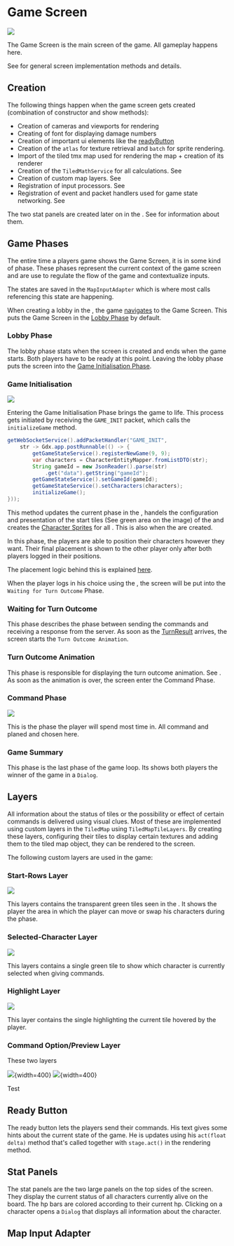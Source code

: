 # Game Screen

![](../img/client/GameScreenCommand.png)

The Game Screen is the main screen of the game. All gameplay happens here.

See [](Screens.md) for general screen implementation methods and details.

## Creation

The following things happen when the game screen gets created (combination of constructor and show methods):

- Creation of cameras and viewports for rendering
- Creating of font for displaying damage numbers
- Creation of important ui elements like the [readyButton](GameScreen.md#ready-button)
- Creation of the `atlas` for texture retrieval and `batch` for sprite rendering.
- Import of the tiled tmx map used for rendering the map + creation of its renderer
- Creation of the `TiledMathService` for all calculations. See [](Tilemap.md)
- Creation of custom map layers. See [](GameScreen.md#layers)
- Registration of input processors. See [](GameScreen.md#map-input-adapter)
- Registration of event and packet handlers used for game state networking. See [](Networking.md#websocket-service)

The two stat panels are created later on in the [](GameScreen.md#game-initialisation). See [](GameScreen.md#stat-panels)
for information about them.

## Game Phases

The entire time a players game shows the Game Screen, it is in some kind of phase.
These phases represent the current context of the game screen and are use to regulate the flow of the game and
contextualize inputs.

The states are saved in the `MapInputAdapter` which is where most calls referencing this state are happening.

When creating a lobby in the [](MainMenu.md), the game [navigates](Screens.md#screen-manager) to the Game Screen.
This puts the Game Screen in the [Lobby Phase](GameScreen.md#lobby-phase) by default.

### Lobby Phase

The lobby phase stats when the screen is created and ends when the game starts.
Both players have to be ready at this point.
Leaving the lobby phase puts the screen into the [Game Initialisation Phase](GameScreen.md#game-initialisation).

### Game Initialisation

![](../img/client/GameScreenInit.png)


Entering the Game Initialisation Phase brings the game to life.
This process gets initiated by receiving the `GAME_INIT` packet, which calls the `initializeGame` method.

````Java
getWebSocketService().addPacketHandler("GAME_INIT",
    str -> Gdx.app.postRunnable(() -> {
        getGameStateService().registerNewGame(9, 9);
        var characters = CharacterEntityMapper.fromListDTO(str);
        String gameId = new JsonReader().parse(str)
            .get("data").getString("gameId");
        getGameStateService().setGameId(gameId);
        getGameStateService().setCharacters(characters);
        initializeGame();
}));
````

This method updates the current phase in the [](GameScreen.md#map-input-adapter), 
handels the configuration and presentation of the start tiles (See green area on the image) of the [](GridModel.md) and
creates the [Character Sprites](CharacterSprite.md) for all [](CharacterEntity.md).
This is also when the [](GameScreen.md#stat-panels) are created.

In this phase, the players are able to position their characters however they want. Their final placement is shown
to the other player only after both players logged in their positions. 

The placement logic behind this is explained [here](GameScreen.md#map-input-adapter).

When the player logs in his choice using the [](GameScreen.md#ready-button), the screen will be put into the `Waiting
for Turn Outcome` Phase.

### Waiting for Turn Outcome

This phase describes the phase between sending the commands and receiving a response from the server.
As soon as the [TurnResult](Turn-Logic.md) arrives, the screen starts the `Turn Outcome Animation`.

### Turn Outcome Animation

This phase is responsible for displaying the turn outcome animation. See [](TurnOutcomeAnimations.md).
As soon as the animation is over, the screen enter the Command Phase.

### Command Phase

![](../img/client/CommandModeCommands.png)

This is the phase the player will spend most time in. All command and planed and chosen here.

### Game Summary

This phase is the last phase of the game loop. Its shows both players the winner of the game in a `Dialog`.

## Layers

All information about the status of tiles or the possibility or effect of certain commands is delivered
using visual clues. Most of these are implemented using custom layers in the `TiledMap` using `TiledMapTileLayers`.
By creating these layers, configuring their tiles to display certain textures and adding them to the tiled map object,
they can be rendered to the screen.

The following custom layers are used in the game:

### Start-Rows Layer

![](../img/client/StartTilesLayer.png)

This layers contains the transparent green tiles seen in the [](GameScreen.md#game-initialisation).
It shows the player the area in which the player can move or swap his characters during the phase.

### Selected-Character Layer

![](../img/client/SelectedCharacter.png)

This layers contains a single green tile to show which character is currently selected when giving commands.

### Highlight Layer

![](../img/client/HighlightLayer.png)

This layer contains the single highlighting the current tile hovered by the player.

### Command Option/Preview Layer

These two layers

![](../img/client/MovePreview.png){width=400}  ![](../img/client/AttackPreview.png){width=400}

Test

## Ready Button

The ready button lets the players send their commands. His text gives some hints about the current state of the game.
He is updates using his `act(float delta)` method that's called together with `stage.act()` in the rendering method.

## Stat Panels

The stat panels are the two large panels on the top sides of the screen. They display the current status of
all characters currently alive on the board. The hp bars are colored according to their current hp.
Clicking on a character opens a `Dialog` that displays all information about the character.

## Map Input Adapter